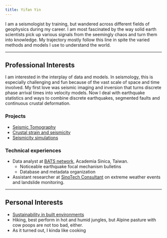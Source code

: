 ```yaml
---
title: Yifan Yin
---
```


I am a seismologist by training, but wandered across different fields of geophysics during my career. I am most fascinated by the way solid earth scientists pick up various signals from the seemingly chaos and turn them into knowledge. My trajectory mostly follow this line in spite the varied methods and models I use to understand the world.

---
## Professional Interests
I am interested in the interplay of data and models. In seismology, this is especially challenging and fun because of the vast scale of space and time involved. My first love was seismic imaging and inversion that turns discrete phase arrival times into velocity models. Now I deal with earthquake statistics and ways to combine discrete earthquakes, segmented faults and continuous crustal deformation.

### Projects
- [Seismic Tomography](notes/Seismic%Tomograpy.md)
- [Crustal strain and seismicity](notes/Microseismicity%20in%20South%20Island,%20New%20Zealand.md)
- [Seismicity simulations](notes/Simulate%20earthquake%20sequences%20in%203-D%20fault%20systems.md)

### Technical experiences
- Data analyst at [BATS network](https://bats.earth.sinica.edu.tw/), Academia Sinica, Taiwan.
    - Noticeable earthquake focal mechanism bulletins
    - Database and metadata organization
- Assistant researcher at [SinoTech Consultant](https://www.sinotech.org.tw/) on extreme weather events and landslide monitoring.

---
## Personal Interests
- [Sustainability in built environments](notes/get-wild.md)
- Hiking, best perform in hot and humid jungles, but Alpine pasture with cow poops are not too bad, either.
- As it turned out, I kinda like cooking
